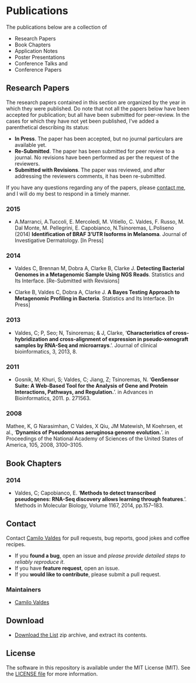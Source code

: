 Publications
============

The publications below are a collection of 

- Research Papers
- Book Chapters
- Application Notes
- Poster Presentations 
- Conference Talks and 
- Conference Papers



## Research Papers

The research papers contained in this section are organized by the year in which they were published.  Do note that not all the papers below have been accepted for publication; but all have been submitted for peer-review.  In the cases for which they have not yet been published, I’ve added a parenthetical describing its status:

- **In Press**.  The paper has been accepted, but no journal particulars are available yet.
- **Re-Submitted**.  The paper has been submitted for peer review to a journal.  No revisions have been performed as per the request of the reviewers.
- **Submitted with Revisions**.  The paper was reviewed, and after addressing the reviewers comments, it has been re-submitted.

If you have any questions regarding any of the papers, please [contact me](mailto:cvaldes3@miami.edu), and I will do my best to respond in a timely manner.

### 2015

- A.Marranci, A.Tuccoli, E. Mercoledi, M. Vitiello, C. Valdes, F. Russo, M. Dal Monte, M. Pellegrini, E. Capobianco, N.Tsinoremas, L.Poliseno (2014) **Identification of BRAF 3’UTR Isoforms in Melanoma**. Journal of Investigative Dermatology. [In Press]


### 2014

- Valdes C, Brennan M, Dobra A, Clarke B, Clarke J.  **Detecting Bacterial Genomes in a Metagenomic Sample Using NGS Reads**.  Statistics and Its Interface. [Re-Submitted with Revisions]

- Clarke B, Valdes C, Dobra A, Clarke J. **A Bayes Testing Approach to Metagenomic Profiling in Bacteria**.  Statistics and Its Interface. [In Press]



### 2013

- Valdes, C; P, Seo; N, Tsinoremas; & J, Clarke, ‘**Characteristics of cross-hybridization and cross-alignment of expression in pseudo-xenograft samples by RNA-Seq and microarrays**.’. Journal of clinical bioinformatics, 3, 2013, 8.

### 2011

- Gosnik, M; Khuri, S; Valdes, C; Jiang, Z; Tsinoremas, N. ‘**GenSensor Suite: A Web-Based Tool for the Analysis of Gene and Protein Interactions, Pathways, and Regulation.**’. in Advances in Bioinformatics, 2011. p. 271563.


### 2008

Mathee, K, G Narasimhan, C Valdes, X Qiu, JM Matewish, M Koehrsen, et al., ‘**Dynamics of Pseudomonas aeruginosa genome evolution.**’. in Proceedings of the National Academy of Sciences of the United States of America, 105, 2008, 3100–3105.


## Book Chapters

### 2014

- Valdes, C; Capobianco, E. ‘**Methods to detect transcribed pseudogenes: RNA-Seq discovery allows learning through features**.’. Methods in Molecular Biology, Volume 1167, 2014, pp.157–183.



## Contact

Contact [Camilo Valdes](mailto:cvaldes3@miami.edu) for pull requests, bug reports, good jokes and coffee recipes.

- If you **found a bug**, open an issue and _please provide detailed steps to reliably reproduce it_.
- If you have **feature request**, open an issue.
- If you **would like to contribute**, please submit a pull request.


### Maintainers

- [Camilo Valdes](mailto:cvaldes3@miami.edu)


## Download

- [Download the List](https://github.com/camilo-v/Publications/archive/master.zip) zip archive, and extract its contents.


## License

The software in this repository is available under the MIT License (MIT).  See the [LICENSE file](https://github.com/camilo-v/Publications/blob/master/LICENSE.md) for more information.
